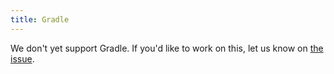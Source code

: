 ```yaml
---
title: Gradle
---
```


We don't yet support Gradle. If you'd like to work on this, let us know on
[the issue](https://github.com/cuppa-framework/cuppa/issues/32).
